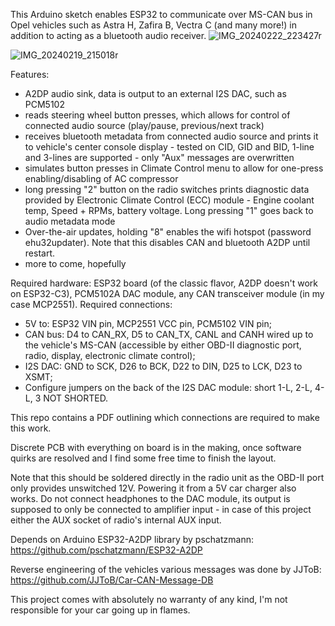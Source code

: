 This Arduino sketch enables ESP32 to communicate over MS-CAN bus in Opel vehicles such as Astra H, Zafira B, Vectra C (and many more!) in addition to acting as a bluetooth audio receiver.
![IMG_20240222_223427r](https://github.com/PNKP237/EHU32/assets/153071841/0387c5a4-0133-4d70-9a6b-a7824ea84370)

![IMG_20240219_215018r](https://github.com/PNKP237/EHU32/assets/153071841/0d320950-1f8f-4e58-8fe0-17751e60074a)

Features:
- A2DP audio sink, data is output to an external I2S DAC, such as PCM5102
- reads steering wheel button presses, which allows for control of connected audio source (play/pause, previous/next track)
- receives bluetooth metadata from connected audio source and prints it to vehicle's center console display - tested on CID, GID and BID, 1-line and 3-lines are supported - only "Aux" messages are overwritten
- simulates button presses in Climate Control menu to allow for one-press enabling/disabling of AC compressor
- long pressing "2" button on the radio switches prints diagnostic data provided by Electronic Climate Control (ECC) module - Engine coolant temp, Speed + RPMs, battery voltage. Long pressing "1" goes back to audio metadata mode
- Over-the-air updates, holding "8" enables the wifi hotspot (password ehu32updater). Note that this disables CAN and bluetooth A2DP until restart.
- more to come, hopefully

Required hardware: ESP32 board (of the classic flavor, A2DP doesn't work on ESP32-C3), PCM5102A DAC module, any CAN transceiver module (in my case MCP2551).
Required connections:
- 5V to: ESP32 VIN pin, MCP2551 VCC pin, PCM5102 VIN pin;
- CAN bus: D4 to CAN_RX, D5 to CAN_TX, CANL and CANH wired up to the vehicle's MS-CAN (accessible by either OBD-II diagnostic port, radio, display, electronic climate control);
- I2S DAC: GND to SCK, D26 to BCK, D22 to DIN, D25 to LCK, D23 to XSMT;
- Configure jumpers on the back of the I2S DAC module: short 1-L, 2-L, 4-L, 3 NOT SHORTED.

This repo contains a PDF outlining which connections are required to make this work.

Discrete PCB with everything on board is in the making, once software quirks are resolved and I find some free time to finish the layout.

Note that this should be soldered directly in the radio unit as the OBD-II port only provides unswitched 12V. Powering it from a 5V car charger also works.
Do not connect headphones to the DAC module, its output is supposed to only be connected to amplifier input - in case of this project either the AUX socket of radio's internal AUX input.

Depends on Arduino ESP32-A2DP library by pschatzmann: https://github.com/pschatzmann/ESP32-A2DP

Reverse engineering of the vehicles various messages was done by JJToB: https://github.com/JJToB/Car-CAN-Message-DB

This project comes with absolutely no warranty of any kind, I'm not responsible for your car going up in flames.
